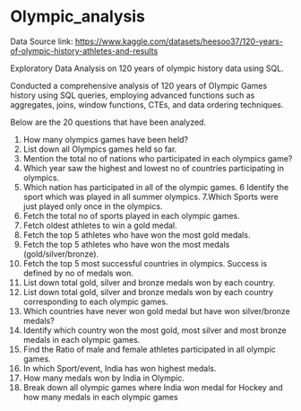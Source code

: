 # Olympic_analysis

Data Source link: https://www.kaggle.com/datasets/heesoo37/120-years-of-olympic-history-athletes-and-results

Exploratory Data Analysis on 120 years of olympic history data using SQL.

Conducted a comprehensive analysis of 120 years of Olympic Games history using SQL queries, employing advanced functions such as aggregates, joins, window functions, CTEs, and data ordering techniques.

Below are the 20  questions that have been analyzed.

1. How many olympics games have been held?
2. List down all Olympics games held so far.
3. Mention the total no of nations who participated in each olympics game?
4. Which year saw the highest and lowest no of countries participating in olympics.
5. Which nation has participated in all of the olympic games.
6 Identify the sport which was played in all summer olympics.
7.Which Sports were just played only once in the olympics.
8. Fetch the total no of sports played in each olympic games.
9. Fetch oldest athletes to win a gold medal.
10. Fetch the top 5 athletes who have won the most gold medals. 
11. Fetch the top 5 athletes who have won the most medals (gold/silver/bronze).
12. Fetch the top 5 most successful countries in olympics. Success is defined by no of medals won.
 13. List down total gold, silver and bronze medals won by each country.
14. List down total gold, silver and bronze medals won by each country corresponding to each olympic games.
15. Which countries have never won gold medal but have won silver/bronze medals?
16. Identify which country won the most gold, most silver and most bronze medals in each olympic games.
17. Find the Ratio of male and female athletes participated in all olympic games.
18. In which Sport/event, India has won highest medals.
19. How many medals won by India in Olympic.
20. Break down all olympic games where India won medal for Hockey and how many medals in each olympic games
